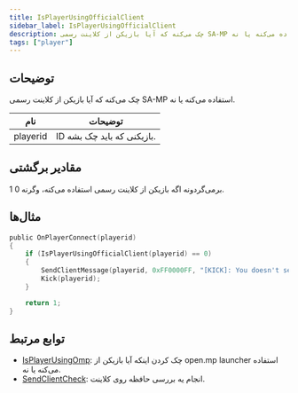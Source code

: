 ```yaml
---
title: IsPlayerUsingOfficialClient
sidebar_label: IsPlayerUsingOfficialClient
description: چک می‌کنه که آیا بازیکن از کلاینت رسمی SA-MP استفاده می‌کنه یا نه.
tags: ["player"]
---
```


<VersionWarn version='omp v1.1.0.2612' />

## توضیحات

چک می‌کنه که آیا بازیکن از کلاینت رسمی SA-MP استفاده می‌کنه یا نه.

| نام      | توضیحات                         |
| -------- | ------------------------------- |
| playerid | ID بازیکنی که باید چک بشه.      |

## مقادیر برگشتی

1 برمی‌گردونه اگه بازیکن از کلاینت رسمی استفاده می‌کنه، وگرنه 0.

## مثال‌ها

```c
public OnPlayerConnect(playerid)
{
    if (IsPlayerUsingOfficialClient(playerid) == 0)
    {
        SendClientMessage(playerid, 0xFF0000FF, "[KICK]: You doesn't seem to be using the official sa-mp client!");
        Kick(playerid);
    }

    return 1;
}
```

## توابع مرتبط

- [IsPlayerUsingOmp](IsPlayerUsingOmp): چک کردن اینکه آیا بازیکن از open.mp launcher استفاده می‌کنه یا نه.
- [SendClientCheck](SendClientCheck): انجام یه بررسی حافظه روی کلاینت.